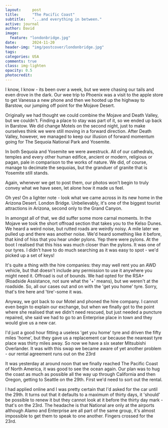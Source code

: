 ```yaml
---
layout:     post
title:      "The Pacific Coast"
subtitle:   "...and everything in between."
active: journal
author: David
image:
  feature: "londonbridge.jpg"
date:       2024-11-20
header-img: "img/postcover/londonbridge.jpg"
tags: 
categories: USA
comments: true
class: img-lighten 
opacity: 0.5
photocredit:
---
```


I know, I know - its been over a week, but we were chasing our tails and even drove in the dark. Our wee trip to Phoenix was a visit to the apple store to get Vanessa a new phone and then we hooted up the highway to Barstow, our jumping off point for the Mojave Desert.

Originally we had thought we could combine the Mojave and Death Valley, but we couldn't. Finding a place to stay was part of it, so we ended up back in Barstow. We did change Motels on the second night, just to make ourselves think we were still moving in a forward direction. After Death Valley, however, we managed to keep our illusion of forward momentum going for The Sequoia National Park and Yosemite. 

In both Sequoia and Yosemite we were awestruck. All of our cathedrals, temples and every other human edifice, ancient or modern, religious or pagan, pale in comparison to the works of nature. We did, of course, manage to decimate the sequoias, but the granduer of granite that is Yosemite still stands.

Again, whenever we get to post them, our photos won't begin to truly convey what we have seen, let alone how it made us feel.

Oh yes! On a lighter note - look what we came across in its new home in the Arizona Desert. London Bridge. Unbelievably, it's one of the biggest tourist attractions in Arizona, second only to the Grand Canyon. 

In amongst all of that, we did suffer some more carnal moments. In the Mojave we took the short offroad section that takes you to the Kelso Dunes. We heard a weird noise, but rutted roads are weirdly noisy. A mile later we pulled up and there was another noise. We'd heard something like it before, that kind of hiss that you hear under pylons. Yep there were pylons. At the boot I realised that this hiss was much closer than the pylons. It was one of our tyres. I didn't have to do much searching as it was easy to spot - we'd picked up a set of keys!

It's quite a thing with the hire companies: they may well rent you an AWD vehicle, but that doesn't include any permission to use it anywhere you might need it. Offroad is out of bounds. We had opted for the RSA+ (Roadside Assistance, not sure what the '+' means), but we weren't at the roadside. So, all our cases out and  on with the 'get you home' tyre. Sorry, that's tire here and 'tire'-some it was.

Anyway, we got back to our Motel and phoned the hire company. I cannot even begin to explain our exchange, but when we finally got to the point where she realised that we didn't need rescued, but just needed a puncture repaired, she said we had to go to an Enterprise place in town and they would give us a new car.

I'd just a good hour fitting a useless 'get you home' tyre and driven the fifty miles 'home', but they gave us a replacement car because the neareast tyre place was thirty miles away. So now we have a six seater Mitsubishi Overlander. It was with this swap we became aware of yet another problem - our rental agreement runs out on the 23rd

It was yesterday at around noon that we finally reached The Pacific Coast of North America, it was good to see the ocean again. Our plan was to hug the coast as much as possible all the way up through California and then Oregon, getting to Seattle on the 29th. First we'd need to sort out the rental.

I had applied online and I was pretty certain that I'd asked for the car until the 29th. It turns out that it defaults to a maximum of thirty days, it 'should' be possible to renew it but they cannot look at it before the thirty day mark - that's on the 23rd. The headache is that National are only at the airports although Alamo and Enterprise are all part of the same group, it's almost impossible to get them to speak to one another. Fingers crossed for the 23rd.










